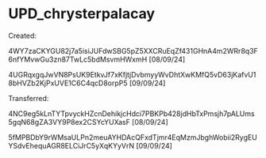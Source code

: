 # UPD_chrysterpalacay

Created:

4WY7zaCKYGU82j7a5isiJUFdwSBG5pZ5XXCRuEqZf431GHnA4m2WRr8q3F6nfYMvwGu3zn87TwLc5bdMsvmHWxmH [08/09/24]

4UGRqxgqJwVN8PsUK9EtkvJf7xKfjtjDvbmyyWvDhtXwKMfQ5vD63jKafvU18bHVZb2KjPxUVE1C6C4qcD8orpP5 [09/09/24]

Transferred:

4NC9eg5kLnTYTpvyckHZcnDehikjcHdci7PBKPb428jdHbTxPmsjh7pALUms5gqN68gZA3VY9P8ex2CSYcYUXasF [08/09/24]

5fMPBDbY9rWMsaULPn2meuAYHDAcQFxdTjmr4EqMzmJbghWobii2RygEUYSdvEhequAGR8ELCiJrC5yXqKYyVrN [09/09/24]
